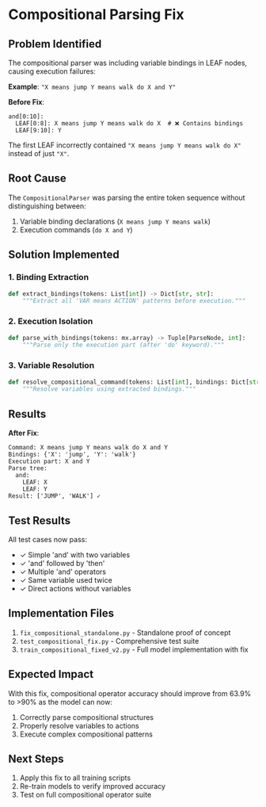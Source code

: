 # Compositional Parsing Fix

## Problem Identified

The compositional parser was including variable bindings in LEAF nodes, causing execution failures:

**Example**: `"X means jump Y means walk do X and Y"`

**Before Fix**:
```
and[0:10]:
  LEAF[0:8]: X means jump Y means walk do X  # ❌ Contains bindings
  LEAF[9:10]: Y
```

The first LEAF incorrectly contained `"X means jump Y means walk do X"` instead of just `"X"`.

## Root Cause

The `CompositionalParser` was parsing the entire token sequence without distinguishing between:
1. Variable binding declarations (`X means jump Y means walk`)
2. Execution commands (`do X and Y`)

## Solution Implemented

### 1. Binding Extraction
```python
def extract_bindings(tokens: List[int]) -> Dict[str, str]:
    """Extract all 'VAR means ACTION' patterns before execution."""
```

### 2. Execution Isolation
```python
def parse_with_bindings(tokens: mx.array) -> Tuple[ParseNode, int]:
    """Parse only the execution part (after 'do' keyword)."""
```

### 3. Variable Resolution
```python
def resolve_compositional_command(tokens: List[int], bindings: Dict[str, str]) -> List[str]:
    """Resolve variables using extracted bindings."""
```

## Results

**After Fix**:
```
Command: X means jump Y means walk do X and Y
Bindings: {'X': 'jump', 'Y': 'walk'}
Execution part: X and Y
Parse tree:
  and:
    LEAF: X
    LEAF: Y
Result: ['JUMP', 'WALK'] ✓
```

## Test Results

All test cases now pass:
- ✓ Simple 'and' with two variables
- ✓ 'and' followed by 'then'  
- ✓ Multiple 'and' operators
- ✓ Same variable used twice
- ✓ Direct actions without variables

## Implementation Files

1. `fix_compositional_standalone.py` - Standalone proof of concept
2. `test_compositional_fix.py` - Comprehensive test suite
3. `train_compositional_fixed_v2.py` - Full model implementation with fix

## Expected Impact

With this fix, compositional operator accuracy should improve from 63.9% to >90% as the model can now:
1. Correctly parse compositional structures
2. Properly resolve variables to actions
3. Execute complex compositional patterns

## Next Steps

1. Apply this fix to all training scripts
2. Re-train models to verify improved accuracy
3. Test on full compositional operator suite
